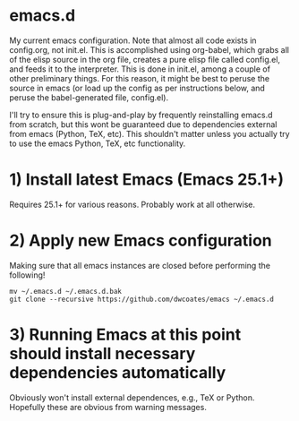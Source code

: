 # emacs.d
My current emacs configuration. Note that almost all code exists in config.org,
not init.el. This is accomplished using org-babel, which grabs all of the elisp
source in the org file, creates a pure elisp file called config.el, and feeds it
to the interpreter. This is done in init.el, among a couple of other preliminary
things. For this reason, it might be best to peruse the source in emacs (or load
up the config as per instructions below, and peruse the babel-generated file,
config.el).

I'll try to ensure this is plug-and-play by frequently reinstalling emacs.d from
scratch, but this wont be guaranteed due to dependencies external from emacs
(Python, TeX, etc). This shouldn't matter unless you actually try to use the
emacs Python, TeX, etc functionality.

# 1) Install latest Emacs (Emacs 25.1+)
Requires 25.1+ for various reasons. Probably work at all otherwise.

# 2) Apply new Emacs configuration
Making sure that all emacs instances are closed before performing the following!

    mv ~/.emacs.d ~/.emacs.d.bak
    git clone --recursive https://github.com/dwcoates/emacs ~/.emacs.d
    
# 3) Running Emacs at this point should install necessary dependencies automatically 
Obviously won't install external dependences, e.g., TeX or Python. Hopefully
these are obvious from warning messages.








